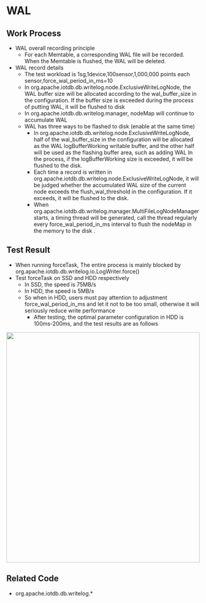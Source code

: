 <!--

    Licensed to the Apache Software Foundation (ASF) under one
    or more contributor license agreements.  See the NOTICE file
    distributed with this work for additional information
    regarding copyright ownership.  The ASF licenses this file
    to you under the Apache License, Version 2.0 (the
    "License"); you may not use this file except in compliance
    with the License.  You may obtain a copy of the License at
    
        http://www.apache.org/licenses/LICENSE-2.0
    
    Unless required by applicable law or agreed to in writing,
    software distributed under the License is distributed on an
    "AS IS" BASIS, WITHOUT WARRANTIES OR CONDITIONS OF ANY
    KIND, either express or implied.  See the License for the
    specific language governing permissions and limitations
    under the License.

-->

# WAL

## Work Process
* WAL overall recording principle
  * For each Memtable, a corresponding WAL file will be recorded. When the Memtable is flushed, the WAL will be deleted.
* WAL record details
  * The test workload is 1sg,1device,100sensor,1,000,000 points each sensor,force_wal_period_in_ms=10
  * In org.apache.iotdb.db.writelog.node.ExclusiveWriteLogNode, the WAL buffer size will be allocated according to the wal_buffer_size in the configuration. If the buffer size is exceeded during the process of putting WAL, it will be flushed to disk
  * In org.apache.iotdb.db.writelog.manager, nodeMap will continue to accumulate WAL
  * WAL has three ways to be flashed to disk (enable at the same time)
    * In org.apache.iotdb.db.writelog.node.ExclusiveWriteLogNode, half of the wal_buffer_size in the configuration will be allocated as the WAL logBufferWorking writable buffer, and the other half will be used as the flashing buffer area, such as adding WAL In the process, if the logBufferWorking size is exceeded, it will be flushed to the disk.
    * Each time a record is written in org.apache.iotdb.db.writelog.node.ExclusiveWriteLogNode, it will be judged whether the accumulated WAL size of the current node exceeds the flush_wal_threshold in the configuration. If it exceeds, it will be flushed to the disk.
    * When org.apache.iotdb.db.writelog.manager.MultiFileLogNodeManager starts, a timing thread will be generated, call the thread regularly every force_wal_period_in_ms interval to flush the nodeMap in the memory to the disk .

## Test Result

* When running forceTask, The entire process is mainly blocked by org.apache.iotdb.db.writelog.io.LogWriter.force()
* Test forceTask on SSD and HDD respectively
  * In SSD, the speed is 75MB/s
  * In HDD, the speed is 5MB/s
  * So when in HDD, users must pay attention to adjustment force_wal_period_in_ms and let it not to be too small, otherwise it will seriously reduce write performance
    * After testing, the optimal parameter configuration in HDD is 100ms-200ms, and the test results are as follows
<img style="width:100%; max-width:800px; max-height:600px; margin-left:auto; margin-right:auto; display:block;" src="https://user-images.githubusercontent.com/24886743/93157479-e3319f80-f73c-11ea-836f-459d03cb2fab.png">

## Related Code

* org.apache.iotdb.db.writelog.*
